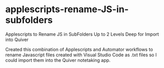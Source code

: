 # applescripts-rename-JS-in-subfolders
Applescripts to Rename JS in SubFolders Up to 2 Levels Deep for Import into Quiver

Created this combination of Applescripts and Automator workflows to rename Javascript files created with Visual Studio Code as .txt files so I could import them into the Quiver notetaking app.

